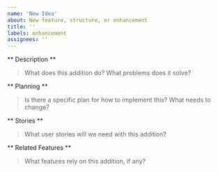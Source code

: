 ```yaml
---
name: 'New Idea'
about: New feature, structure, or enhancement
title: ''
labels: enhancement
assignees: ''
---
```


** Description **
> What does this addition do? What problems does it solve? 

** Planning **
> Is there a specific plan for how to implement this? What needs to change? 

** Stories **
> What user stories will we need with this addition?

** Related Features **
> What features rely on this addition, if any?
